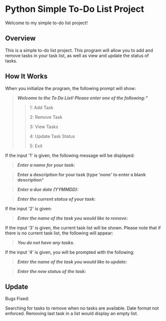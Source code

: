 # Python Simple To-Do List Project

Welcome to my simple to-do list project!

## Overview

This is a simple to-do list project. This program will allow you to add and remove tasks in your task list, as well as view and update the status of tasks. 

## How It Works

When you initialize the program, the following prompt will show:

> ***Welcome to the To Do List! Please enter one of the following:"***
>>1: Add Task
>>
>>2: Remove Task
>>
>>3: View Tasks
>>
>>4: Update Task Status
>>
>>5: Exit

If the input '1' is given, the following message will be displayed:

> ***Enter a name for your task:***

> **Enter a description for your task (type 'none' to enter a blank description***

> ***Enter a due date (YYMMDD):***

>***Enter the current status of your task:***

If the input '2' is given:

>***Enter the name of the task you would like to remove:***

If the input '3' is given, the current task list will be shown. Please note that if there is no current task list, the following will appear:

>***You do not have any tasks.***

If the input '4' is given, you will be prompted with the following:

>***Enter the name of the task you would like to update:***

>***Enter the new status of the task:***

## Update

Bugs Fixed:

Searching for tasks to remove when no tasks are available.
Date format not enforced.
Removing last task in a list would display an empty list.




